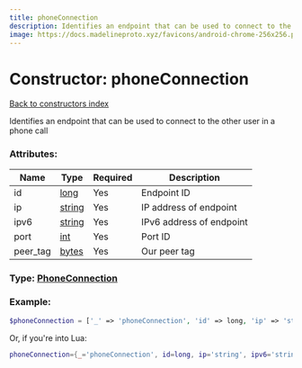```yaml
---
title: phoneConnection
description: Identifies an endpoint that can be used to connect to the other user in a phone call
image: https://docs.madelineproto.xyz/favicons/android-chrome-256x256.png
---
```

# Constructor: phoneConnection  
[Back to constructors index](index.md)



Identifies an endpoint that can be used to connect to the other user in a phone call

### Attributes:

| Name     |    Type       | Required | Description |
|----------|---------------|----------|-------------|
|id|[long](../types/long.md) | Yes|Endpoint ID|
|ip|[string](../types/string.md) | Yes|IP address of endpoint|
|ipv6|[string](../types/string.md) | Yes|IPv6 address of endpoint|
|port|[int](../types/int.md) | Yes|Port ID|
|peer\_tag|[bytes](../types/bytes.md) | Yes|Our peer tag|



### Type: [PhoneConnection](../types/PhoneConnection.md)


### Example:

```php
$phoneConnection = ['_' => 'phoneConnection', 'id' => long, 'ip' => 'string', 'ipv6' => 'string', 'port' => int, 'peer_tag' => 'bytes'];
```  


Or, if you're into Lua:

```lua
phoneConnection={_='phoneConnection', id=long, ip='string', ipv6='string', port=int, peer_tag='bytes'}

```



